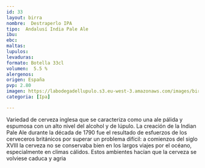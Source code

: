 ```yaml
---
id: 33
layout: birra
nombre:  Destraperlo IPA
tipo:  Andalusí India Pale Ale
ibu: 
ebc:
maltas: 
lupulos: 
levaduras: 
formato: Botella 33cl
volumen:  5.5 %
alergenos: 
origen: España
pvp: 2.80
imagen: https://labodegadellupulo.s3.eu-west-3.amazonaws.com/images/birras/ipa.jpg
categoria: [Ipa]

---
```

Variedad de cerveza inglesa que se caracteriza como una ale pálida y espumosa con un alto nivel del alcohol y de lúpulo. La creación de la Indian Pale Ale durante la década de 1790 fue el resultado de esfuerzos de los cerveceros británicos por superar un problema difícil: a comienzos del siglo XVIII la cerveza no se conservaba bien en los largos viajes por el océano, especialmente en climas cálidos. Estos ambientes hacían que la cerveza se volviese caduca y agria









